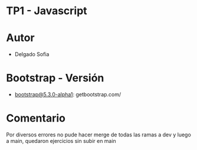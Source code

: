 # TP1 - Javascript
# Autor
* Delgado Sofia 
# Bootstrap - Versión
* bootstrap@5.3.0-alpha1: getbootstrap.com/
# Comentario
Por diversos errores no pude hacer merge de todas las ramas a dev y luego a main, quedaron ejercicios sin subir en main
